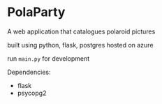 # PolaParty
A web application that catalogues polaroid pictures

built using python, flask, postgres
hosted on azure

run ```main.py``` for development

Dependencies:
- flask
- psycopg2
